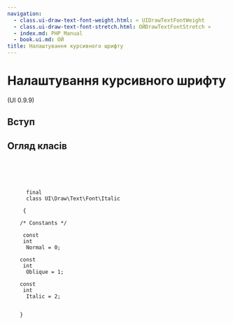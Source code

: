 ```yaml
---
navigation:
  - class.ui-draw-text-font-weight.html: « UIDrawTextFontWeight
  - class.ui-draw-text-font-stretch.html: ОЙDrawTextFontStretch »
  - index.md: PHP Manual
  - book.ui.md: ОЙ
title: Налаштування курсивного шрифту
---
```

# Налаштування курсивного шрифту

(UI 0.9.9)

## Вступ

## Огляд класів

```synopsis



    
     
      final
      class UI\Draw\Text\Font\Italic
     
     {

    /* Constants */
    
     const
     int
      Normal = 0;

    const
     int
      Oblique = 1;

    const
     int
      Italic = 2;


    }
```
